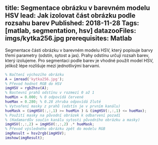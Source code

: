 title: Segmentace obrázku v barevném modelu HSV
lead: Jak izolovat část obrázku podle rozsahu barev
Published: 2018-11-28
Tags: [matlab, segmentation, hsv]
datazooFiles: imgs/kytka256.jpg
prerequisites: Matlab
---

Segmentace části obrázku v barevném modelu HSV, který popisuje barvy třemi parametry (odstín, sytost a jas). Prahy odstínu určují rozsah barev, který izolujeme. Pro segmentaci podle barev je vhodné použít model HSV, jelikož lépe rozlišuje mezi jednotlivými barvami.

``` matlab
% Načtení výchozího obrázku
A = imread('kytka256.jpg');
% Převod hodnot RGB do HSV
imgHSV = rgb2hsv(A);
% Nastevní prahů odstínu v rozmezí 0 až 1
hueMin = 0.000; % 0 odpovídá červené
hueMax = 0.280; % 0.28 zhruba odpovídá žluté
% Vytvoření masky z prahů (odstín je v prvním kanálu)
hueMask = (imgHSV(:,:,1) >= hueMin ) & (imgHSV(:,:,1) <= hueMax);
% Použití masky na původní obrázek k odbarvení pozadí
% (Hadamardův součin kanálu sytosti původního obrázku a masky)
imgHSV(:,:,2) = imgHSV(:,:,2) .* hueMask;
% Převod výsledného obrázku zpět do modelu RGB
imgResult = hsv2rgb(imgHSV);
imshow(imgResult);
```